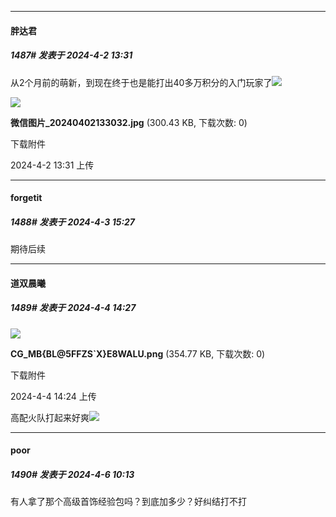 ﻿
*****

####  胖达君  
##### 1487#       发表于 2024-4-2 13:31

从2个月前的萌新，到现在终于也是能打出40多万积分的入门玩家了<img src="https://static.saraba1st.com/image/smiley/face2017/072.png" referrerpolicy="no-referrer">

<img src="https://img.saraba1st.com/forum/202404/02/133123ce3z3gsz7st7cmkk.jpg" referrerpolicy="no-referrer">

<strong>微信图片_20240402133032.jpg</strong> (300.43 KB, 下载次数: 0)

下载附件

2024-4-2 13:31 上传


*****

####  forgetit  
##### 1488#       发表于 2024-4-3 15:27

期待后续


*****

####  道双晨曦  
##### 1489#       发表于 2024-4-4 14:27

<img src="https://img.saraba1st.com/forum/202404/04/142436ge9oabg5llolsnod.png" referrerpolicy="no-referrer">

<strong>CG_MB{BL@5FFZS`X}E8WALU.png</strong> (354.77 KB, 下载次数: 0)

下载附件

2024-4-4 14:24 上传

高配火队打起来好爽<img src="https://static.saraba1st.com/image/smiley/face2017/062.gif" referrerpolicy="no-referrer">


*****

####  poor  
##### 1490#       发表于 2024-4-6 10:13

有人拿了那个高级首饰经验包吗？到底加多少？好纠结打不打

